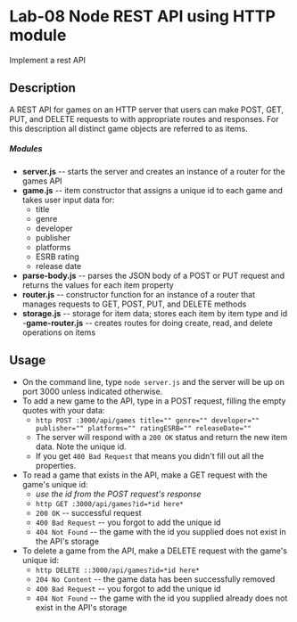 Lab-08 Node REST API using HTTP module
===
Implement a rest API

## Description
A REST API for games on an HTTP server that users can make POST, GET, PUT, and DELETE requests to with appropriate routes and responses. For this description all distinct game objects are referred to as items.
##### Modules
- **server.js** -- starts the server and creates an instance of a router for the games API
- **game.js** -- item constructor that assigns a unique id to each game and takes user input data for:
  - title
  - genre
  - developer
  - publisher
  - platforms
  - ESRB rating
  - release date
- **parse-body.js** -- parses the JSON body of a POST or PUT request and returns the values for each item property
- **router.js** -- constructor function for an instance of a router that manages requests to GET, POST, PUT, and DELETE methods
- **storage.js** -- storage for item data; stores each item by item type and id
-**game-router.js** -- creates routes for doing create, read, and delete operations on items

## Usage
- On the command line, type `node server.js` and the server will be up on port 3000 unless indicated otherwise.
- To add a new game to the API, type in a POST request, filling the empty quotes with your data:
  - `http POST :3000/api/games title="" genre="" developer="" publisher="" platforms="" ratingESRB="" releaseDate=""`
  - The server will respond with a `200 OK` status and return the new item data. Note the unique id.
  - If you get `400 Bad Request` that means you didn't fill out all the properties.
- To read a game that exists in the API, make a GET request with the game's unique id:
  - *use the id from the POST request's response*
  - `http GET :3000/api/games?id=*id here*`
  - `200 OK` -- successful request
  - `400 Bad Request` -- you forgot to add the unique id
  - `404 Not Found` -- the game with the id you supplied does not exist in the API's storage
- To delete a game from the API, make a DELETE request with the game's unique id:
  - `http DELETE ::3000/api/games?id=*id here*`
  - `204 No Content` -- the game data has been successfully removed
  - `400 Bad Request` -- you forgot to add the unique id
  - `404 Not Found` -- the game with the id you supplied already does not exist in the API's storage
